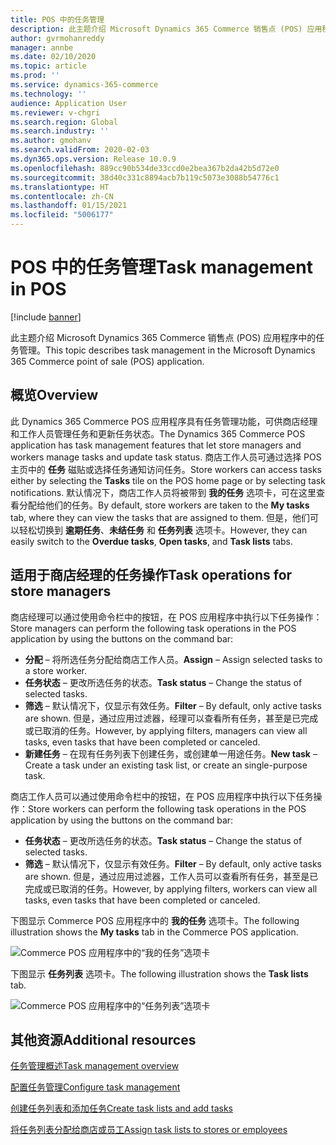 ```yaml
---
title: POS 中的任务管理
description: 此主题介绍 Microsoft Dynamics 365 Commerce 销售点 (POS) 应用程序中的任务管理。
author: gvrmohanreddy
manager: annbe
ms.date: 02/10/2020
ms.topic: article
ms.prod: ''
ms.service: dynamics-365-commerce
ms.technology: ''
audience: Application User
ms.reviewer: v-chgri
ms.search.region: Global
ms.search.industry: ''
ms.author: gmohanv
ms.search.validFrom: 2020-02-03
ms.dyn365.ops.version: Release 10.0.9
ms.openlocfilehash: 889cc90b534de33ccd0e2bea367b2da42b5d72e0
ms.sourcegitcommit: 38d40c331c8894acb7b119c5073e3088b54776c1
ms.translationtype: HT
ms.contentlocale: zh-CN
ms.lasthandoff: 01/15/2021
ms.locfileid: "5006177"
---
```

# <a name="task-management-in-pos"></a><span data-ttu-id="1b4fa-103">POS 中的任务管理</span><span class="sxs-lookup"><span data-stu-id="1b4fa-103">Task management in POS</span></span>

[!include [banner](includes/banner.md)]

<span data-ttu-id="1b4fa-104">此主题介绍 Microsoft Dynamics 365 Commerce 销售点 (POS) 应用程序中的任务管理。</span><span class="sxs-lookup"><span data-stu-id="1b4fa-104">This topic describes task management in the Microsoft Dynamics 365 Commerce point of sale (POS) application.</span></span>

## <a name="overview"></a><span data-ttu-id="1b4fa-105">概览</span><span class="sxs-lookup"><span data-stu-id="1b4fa-105">Overview</span></span>

<span data-ttu-id="1b4fa-106">此 Dynamics 365 Commerce POS 应用程序具有任务管理功能，可供商店经理和工作人员管理任务和更新任务状态。</span><span class="sxs-lookup"><span data-stu-id="1b4fa-106">The Dynamics 365 Commerce POS application has task management features that let store managers and workers manage tasks and update task status.</span></span> <span data-ttu-id="1b4fa-107">商店工作人员可通过选择 POS 主页中的 **任务** 磁贴或选择任务通知访问任务。</span><span class="sxs-lookup"><span data-stu-id="1b4fa-107">Store workers can access tasks either by selecting the **Tasks** tile on the POS home page or by selecting task notifications.</span></span> <span data-ttu-id="1b4fa-108">默认情况下，商店工作人员将被带到 **我的任务** 选项卡，可在这里查看分配给他们的任务。</span><span class="sxs-lookup"><span data-stu-id="1b4fa-108">By default, store workers are taken to the **My tasks** tab, where they can view the tasks that are assigned to them.</span></span> <span data-ttu-id="1b4fa-109">但是，他们可以轻松切换到 **逾期任务**、**未结任务** 和 **任务列表** 选项卡。</span><span class="sxs-lookup"><span data-stu-id="1b4fa-109">However, they can easily switch to the **Overdue tasks**, **Open tasks**, and **Task lists** tabs.</span></span>

## <a name="task-operations-for-store-managers"></a><span data-ttu-id="1b4fa-110">适用于商店经理的任务操作</span><span class="sxs-lookup"><span data-stu-id="1b4fa-110">Task operations for store managers</span></span>

<span data-ttu-id="1b4fa-111">商店经理可以通过使用命令栏中的按钮，在 POS 应用程序中执行以下任务操作：</span><span class="sxs-lookup"><span data-stu-id="1b4fa-111">Store managers can perform the following task operations in the POS application by using the buttons on the command bar:</span></span>

- <span data-ttu-id="1b4fa-112">**分配** – 将所选任务分配给商店工作人员。</span><span class="sxs-lookup"><span data-stu-id="1b4fa-112">**Assign** – Assign selected tasks to a store worker.</span></span>
- <span data-ttu-id="1b4fa-113">**任务状态** – 更改所选任务的状态。</span><span class="sxs-lookup"><span data-stu-id="1b4fa-113">**Task status** – Change the status of selected tasks.</span></span>
- <span data-ttu-id="1b4fa-114">**筛选** – 默认情况下，仅显示有效任务。</span><span class="sxs-lookup"><span data-stu-id="1b4fa-114">**Filter** – By default, only active tasks are shown.</span></span> <span data-ttu-id="1b4fa-115">但是，通过应用过滤器，经理可以查看所有任务，甚至是已完成或已取消的任务。</span><span class="sxs-lookup"><span data-stu-id="1b4fa-115">However, by applying filters, managers can view all tasks, even tasks that have been completed or canceled.</span></span>
- <span data-ttu-id="1b4fa-116">**新建任务** – 在现有任务列表下创建任务，或创建单一用途任务。</span><span class="sxs-lookup"><span data-stu-id="1b4fa-116">**New task** – Create a task under an existing task list, or create an single-purpose task.</span></span>

<span data-ttu-id="1b4fa-117">商店工作人员可以通过使用命令栏中的按钮，在 POS 应用程序中执行以下任务操作：</span><span class="sxs-lookup"><span data-stu-id="1b4fa-117">Store workers can perform the following task operations in the POS application by using the buttons on the command bar:</span></span>

- <span data-ttu-id="1b4fa-118">**任务状态** – 更改所选任务的状态。</span><span class="sxs-lookup"><span data-stu-id="1b4fa-118">**Task status** – Change the status of selected tasks.</span></span>
- <span data-ttu-id="1b4fa-119">**筛选** – 默认情况下，仅显示有效任务。</span><span class="sxs-lookup"><span data-stu-id="1b4fa-119">**Filter** – By default, only active tasks are shown.</span></span> <span data-ttu-id="1b4fa-120">但是，通过应用过滤器，工作人员可以查看所有任务，甚至是已完成或已取消的任务。</span><span class="sxs-lookup"><span data-stu-id="1b4fa-120">However, by applying filters, workers can view all tasks, even tasks that have been completed or canceled.</span></span>

<span data-ttu-id="1b4fa-121">下图显示 Commerce POS 应用程序中的 **我的任务** 选项卡。</span><span class="sxs-lookup"><span data-stu-id="1b4fa-121">The following illustration shows the **My tasks** tab in the Commerce POS application.</span></span>

![Commerce POS 应用程序中的“我的任务”选项卡](media/POS-task-management.png)

<span data-ttu-id="1b4fa-123">下图显示 **任务列表** 选项卡。</span><span class="sxs-lookup"><span data-stu-id="1b4fa-123">The following illustration shows the **Task lists** tab.</span></span>

![Commerce POS 应用程序中的“任务列表”选项卡](media/POS-task-lists-management.png)

## <a name="additional-resources"></a><span data-ttu-id="1b4fa-125">其他资源</span><span class="sxs-lookup"><span data-stu-id="1b4fa-125">Additional resources</span></span>

[<span data-ttu-id="1b4fa-126">任务管理概述</span><span class="sxs-lookup"><span data-stu-id="1b4fa-126">Task management overview</span></span>](task-mgmt-overview.md)

[<span data-ttu-id="1b4fa-127">配置任务管理</span><span class="sxs-lookup"><span data-stu-id="1b4fa-127">Configure task management</span></span>](task-mgmt-configure.md)

[<span data-ttu-id="1b4fa-128">创建任务列表和添加任务</span><span class="sxs-lookup"><span data-stu-id="1b4fa-128">Create task lists and add tasks</span></span>](task-mgmt-create-lists.md)

[<span data-ttu-id="1b4fa-129">将任务列表分配给商店或员工</span><span class="sxs-lookup"><span data-stu-id="1b4fa-129">Assign task lists to stores or employees</span></span>](task-mgmt-assign-lists.md)
